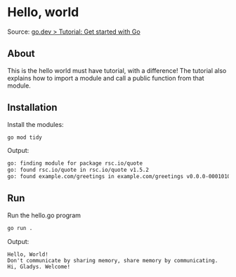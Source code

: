 # Hello, world

Source: [go.dev > Tutorial: Get started with Go](https://go.dev/doc/tutorial/getting-started)

## About

This is the hello world must have tutorial, with a difference! The tutorial also explains how to import a module and call a public function from that module.

## Installation

Install the modules:

```sh
go mod tidy
```

Output:

```sh
go: finding module for package rsc.io/quote
go: found rsc.io/quote in rsc.io/quote v1.5.2
go: found example.com/greetings in example.com/greetings v0.0.0-00010101000000-000000000000
```

## Run

Run the hello.go program

```sh
go run .
```

Output:

```text
Hello, World!
Don't communicate by sharing memory, share memory by communicating.
Hi, Gladys. Welcome!
```
